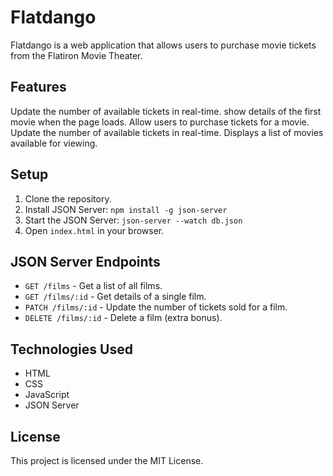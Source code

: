 # Flatdango

Flatdango is a web application that allows users to purchase movie tickets from the Flatiron Movie Theater.

## Features

Update the number of available tickets in real-time.
show details of the first movie when the page loads.
Allow users to purchase tickets for a movie.
Update the number of available tickets in real-time.
Displays a list of movies available for viewing.
## Setup

1. Clone the repository.
2. Install JSON Server: `npm install -g json-server`
3. Start the JSON Server: `json-server --watch db.json`
4. Open `index.html` in your browser.

## JSON Server Endpoints

- `GET /films` - Get a list of all films.
- `GET /films/:id` - Get details of a single film.
- `PATCH /films/:id` - Update the number of tickets sold for a film.
- `DELETE /films/:id` - Delete a film (extra bonus).

## Technologies Used

- HTML
- CSS
- JavaScript
- JSON Server

## License

This project is licensed under the MIT License.

